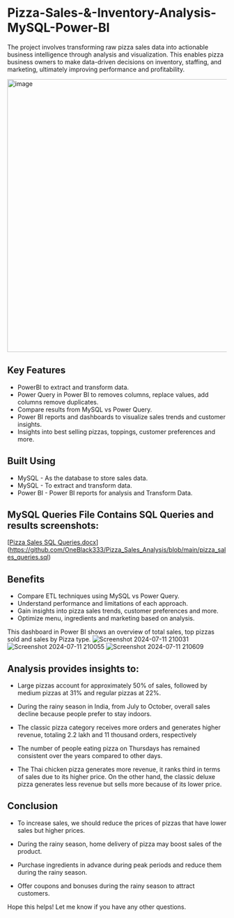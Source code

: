 # Pizza-Sales-&-Inventory-Analysis-MySQL-Power-BI
The project involves transforming raw pizza sales data into actionable business intelligence through analysis and visualization. This enables pizza business owners to make data-driven decisions on inventory, staffing, and marketing, ultimately improving performance and profitability.

<img width="625" alt="image" src="https://github.com/user-attachments/assets/22f90bbc-5918-4335-98de-a10e60f67fac">



## Key Features
- PowerBI to extract and transform data.
- Power Query in Power BI to removes columns, replace values, add columns remove duplicates.
- Compare results from MySQL vs Power Query.
- Power BI reports and dashboards to visualize sales trends and customer insights.
- Insights into best selling pizzas, toppings, customer preferences and more.

## Built Using
- MySQL - As the database to store sales data.
- MySQL - To extract and transform data.
- Power BI -  Power BI reports for analysis and Transform Data.

## MySQL Queries File Contains SQL Queries and results screenshots:
[[Pizza Sales SQL Queries.docx](https://github.com/DataVizExpert-Sham/Pizza-Shop-Sales-Analysis-SQL-Power-BI/files/14177623/Pizza.Sales.SQL.Queries.docx)](https://github.com/OneBlack333/Pizza_Sales_Analysis/blob/main/pizza_sales_queries.sql)

## Benefits
- Compare ETL techniques using MySQL vs Power Query.
- Understand performance and limitations of each approach.
- Gain insights into pizza sales trends, customer preferences and more.
- Optimize menu, ingredients and marketing based on analysis.

This dashboard in Power BI shows an overview of total sales, top pizzas sold and sales by Pizza type.
![Screenshot 2024-07-11 210031](https://github.com/user-attachments/assets/c911dd61-825d-47f0-97d6-b9dc5d1ad3dd)
![Screenshot 2024-07-11 210055](https://github.com/user-attachments/assets/a341b4c8-086c-4571-a940-4d492ee60111)
![Screenshot 2024-07-11 210609](https://github.com/user-attachments/assets/0d1bcb8c-5572-4f22-97d2-f23591dae214)



## Analysis provides insights to:
- Large pizzas account for approximately 50% of sales, followed by medium pizzas at 31% and regular pizzas at 22%.

- During the rainy season in India, from July to October, overall sales decline because people prefer to stay indoors.

- The classic pizza category receives more orders and generates higher revenue, totaling 2.2 lakh and 11 thousand orders, respectively

- The number of people eating pizza on Thursdays has remained consistent over the years compared to other days.

- The Thai chicken pizza generates more revenue, it ranks third in terms of sales due to its higher price. On the other hand, the classic deluxe pizza generates less revenue but sells more because of its lower price.


## Conclusion
- To increase sales, we should reduce the prices of pizzas that have lower sales but higher prices.

- During the rainy season, home delivery of pizza may boost sales of the product.

- Purchase ingredients in advance during peak periods and reduce them during the rainy season.

- Offer coupons and bonuses during the rainy season to attract customers.




Hope this helps! Let me know if you have any other questions.
